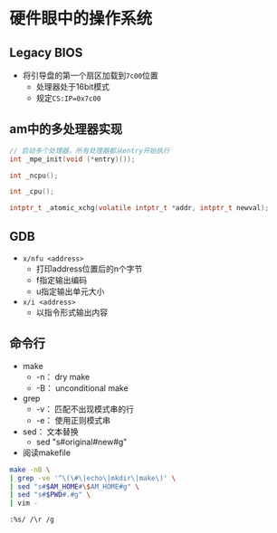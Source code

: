 # 硬件眼中的操作系统

## Legacy BIOS
+ 将引导盘的第一个扇区加载到`7c00`位置
  + 处理器处于16bit模式
  + 规定`CS:IP=0x7c00`

## am中的多处理器实现
```c
// 启动多个处理器，所有处理器都从entry开始执行
int _mpe_init(void (*entry)());

int _ncpu();

int _cpu();

intptr_t _atomic_xchg(volatile intptr_t *addr, intptr_t newval);
```

## GDB
+ `x/nfu <address>`
  + 打印address位置后的n个字节
  + f指定输出编码
  + u指定输出单元大小
+ `x/i <address>`
  + 以指令形式输出内容

## 命令行
+ make
  + -n： dry make
  + -B： unconditional make
+ grep
  + -v： 匹配不出现模式串的行
  + -e： 使用正则模式串
+ sed： 文本替换
  + sed "s#original#new#g"
+ 阅读makefile
```bash
make -nB \
| grep -ve '^\(\#\|echo\|mkdir\|make\)' \
| sed "s#$AM_HOME#\$AM_HOME#g" \
| sed "s#$PWD#.#g" \
| vim -
```

```vim
:%s/ /\r /g
```